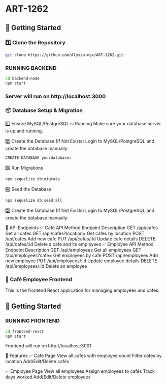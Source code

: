 ﻿# ART-1262

## 🚀 Getting Started

### 1️⃣ **Clone the Repository**
```bash
git clone https://github.com/Alyssa-ngx/ART-1262.git
```

### **RUNNING BACKEND**
```bash
cd backend-node
npm start
```

### Server will run on http://localhost:3000

### 📦 Database Setup & Migration
1️⃣ Ensure MySQL/PostgreSQL is Running
Make sure your database server is up and running.

2️⃣ Create the Database (If Not Exists)
Login to MySQL/PostgreSQL and create the database manually:
```bash
CREATE DATABASE yourdatabase;
```

3️⃣ Run Migrations
```bash
npx sequelize db:migrate
```

4️⃣ Seed the Database
```bash
npx sequelize db:seed:all
```

2️⃣ Create the Database (If Not Exists)
Login to MySQL/PostgreSQL and create the database manually:

📌 API Endpoints
✅ Café API
Method	Endpoint	Description
 GET	/api/cafes	Get all cafes
 GET	/api/cafes?location=<location>	Get cafes by location
 POST	/api/cafes	Add new cafe
 PUT	/api/cafes/:id	Update cafe details
 DELETE	/api/cafes/:id	Delete a cafe and its employees
✅ Employee API
Method	Endpoint	Description
 GET	/api/employees	Get all employees
 GET	/api/employees?cafe=<cafe>	Get employees by cafe
 POST	/api/employees	Add new employee
 PUT	/api/employees/:id	Update employee details
 DELETE	/api/employees/:id	Delete an employee


### 🎨 Café Employee Frontend

This is the frontend React application for managing employees and cafes.

## 🚀 Getting Started
### **RUNNING FRONTEND**
```bash
cd frontend-react
npm start
```
Frontend will run on http://localhost:3001

📌 Features
✅ Café Page
 View all cafes with employee count
 Filter cafes by location
 Add/Edit/Delete cafés

✅ Employee Page
 View all employees
 Assign employees to cafés
 Track days worked
 Add/Edit/Delete employees
